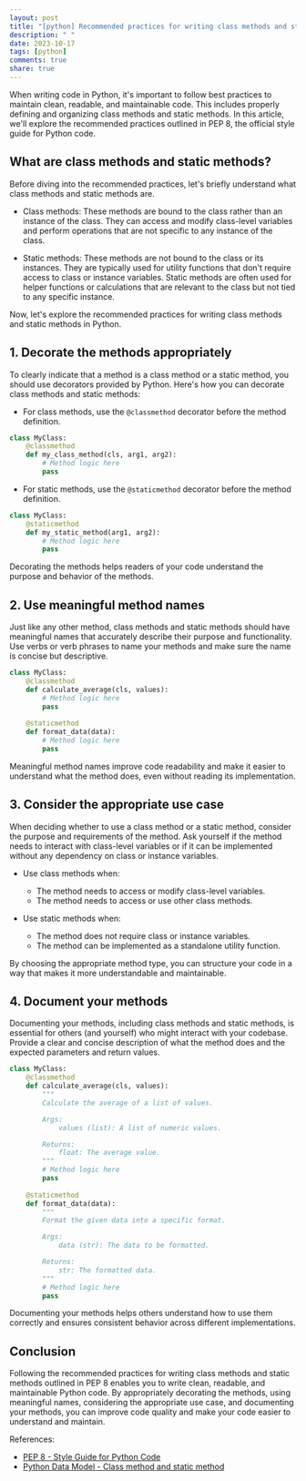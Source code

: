 ```yaml
---
layout: post
title: "[python] Recommended practices for writing class methods and static methods in PEP 8"
description: " "
date: 2023-10-17
tags: [python]
comments: true
share: true
---
```


When writing code in Python, it's important to follow best practices to maintain clean, readable, and maintainable code. This includes properly defining and organizing class methods and static methods. In this article, we'll explore the recommended practices outlined in PEP 8, the official style guide for Python code.

## What are class methods and static methods?

Before diving into the recommended practices, let's briefly understand what class methods and static methods are.

- Class methods: These methods are bound to the class rather than an instance of the class. They can access and modify class-level variables and perform operations that are not specific to any instance of the class.

- Static methods: These methods are not bound to the class or its instances. They are typically used for utility functions that don't require access to class or instance variables. Static methods are often used for helper functions or calculations that are relevant to the class but not tied to any specific instance.

Now, let's explore the recommended practices for writing class methods and static methods in Python.

## 1. Decorate the methods appropriately

To clearly indicate that a method is a class method or a static method, you should use decorators provided by Python. Here's how you can decorate class methods and static methods:

- For class methods, use the `@classmethod` decorator before the method definition.
   
```python
class MyClass:
    @classmethod
    def my_class_method(cls, arg1, arg2):
        # Method logic here
        pass
```

- For static methods, use the `@staticmethod` decorator before the method definition.

```python
class MyClass:
    @staticmethod
    def my_static_method(arg1, arg2):
        # Method logic here
        pass
```

Decorating the methods helps readers of your code understand the purpose and behavior of the methods.

## 2. Use meaningful method names

Just like any other method, class methods and static methods should have meaningful names that accurately describe their purpose and functionality. Use verbs or verb phrases to name your methods and make sure the name is concise but descriptive.

```python
class MyClass:
    @classmethod
    def calculate_average(cls, values):
        # Method logic here
        pass
    
    @staticmethod
    def format_data(data):
        # Method logic here
        pass
```

Meaningful method names improve code readability and make it easier to understand what the method does, even without reading its implementation.

## 3. Consider the appropriate use case

When deciding whether to use a class method or a static method, consider the purpose and requirements of the method. Ask yourself if the method needs to interact with class-level variables or if it can be implemented without any dependency on class or instance variables.

- Use class methods when:

  - The method needs to access or modify class-level variables.
  - The method needs to access or use other class methods.
  
- Use static methods when:

  - The method does not require class or instance variables.
  - The method can be implemented as a standalone utility function.
  
By choosing the appropriate method type, you can structure your code in a way that makes it more understandable and maintainable.

## 4. Document your methods

Documenting your methods, including class methods and static methods, is essential for others (and yourself) who might interact with your codebase. Provide a clear and concise description of what the method does and the expected parameters and return values.

```python
class MyClass:
    @classmethod
    def calculate_average(cls, values):
        """
        Calculate the average of a list of values.

        Args:
            values (list): A list of numeric values.

        Returns:
            float: The average value.
        """
        # Method logic here
        pass
    
    @staticmethod
    def format_data(data):
        """
        Format the given data into a specific format.

        Args:
            data (str): The data to be formatted.

        Returns:
            str: The formatted data.
        """
        # Method logic here
        pass
```

Documenting your methods helps others understand how to use them correctly and ensures consistent behavior across different implementations.

## Conclusion

Following the recommended practices for writing class methods and static methods outlined in PEP 8 enables you to write clean, readable, and maintainable Python code. By appropriately decorating the methods, using meaningful names, considering the appropriate use case, and documenting your methods, you can improve code quality and make your code easier to understand and maintain.

References:
- [PEP 8 - Style Guide for Python Code](https://www.python.org/dev/peps/pep-0008/)
- [Python Data Model - Class method and static method](https://docs.python.org/3/reference/datamodel.html#class-methods)